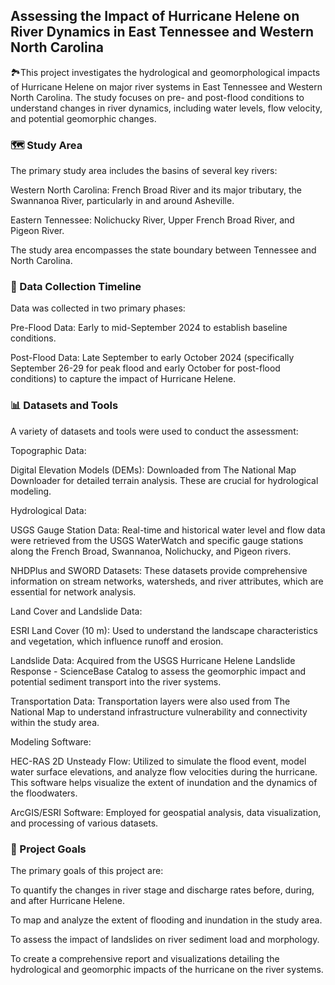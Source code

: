 ## Assessing the Impact of Hurricane Helene on River Dynamics in East Tennessee and Western North Carolina 

🏞️This project investigates the hydrological and geomorphological impacts of Hurricane Helene on major river systems in East Tennessee and Western North Carolina. The study focuses on pre- and post-flood conditions to understand changes in river dynamics, including water levels, flow velocity, and potential geomorphic changes.

### 🗺️ Study Area
The primary study area includes the basins of several key rivers:

Western North Carolina: French Broad River and its major tributary, the Swannanoa River, particularly in and around Asheville.

Eastern Tennessee: Nolichucky River, Upper French Broad River, and Pigeon River.

The study area encompasses the state boundary between Tennessee and North Carolina.

### 📅 Data Collection Timeline
Data was collected in two primary phases:

Pre-Flood Data: Early to mid-September 2024 to establish baseline conditions.

Post-Flood Data: Late September to early October 2024 (specifically September 26-29 for peak flood and early October for post-flood conditions) to capture the impact of Hurricane Helene.

### 📊 Datasets and Tools
A variety of datasets and tools were used to conduct the assessment:

Topographic Data:

Digital Elevation Models (DEMs): Downloaded from The National Map Downloader for detailed terrain analysis. These are crucial for hydrological modeling.

Hydrological Data:

USGS Gauge Station Data: Real-time and historical water level and flow data were retrieved from the USGS WaterWatch and specific gauge stations along the French Broad, Swannanoa, Nolichucky, and Pigeon rivers.

NHDPlus and SWORD Datasets: These datasets provide comprehensive information on stream networks, watersheds, and river attributes, which are essential for network analysis.

Land Cover and Landslide Data:

ESRI Land Cover (10 m): Used to understand the landscape characteristics and vegetation, which influence runoff and erosion.

Landslide Data: Acquired from the USGS Hurricane Helene Landslide Response - ScienceBase Catalog to assess the geomorphic impact and potential sediment transport into the river systems.

Transportation Data: Transportation layers were also used from The National Map to understand infrastructure vulnerability and connectivity within the study area.

Modeling Software:

HEC-RAS 2D Unsteady Flow: Utilized to simulate the flood event, model water surface elevations, and analyze flow velocities during the hurricane. This software helps visualize the extent of inundation and the dynamics of the floodwaters.

ArcGIS/ESRI Software: Employed for geospatial analysis, data visualization, and processing of various datasets.

### 📝 Project Goals
The primary goals of this project are:

To quantify the changes in river stage and discharge rates before, during, and after Hurricane Helene.

To map and analyze the extent of flooding and inundation in the study area.

To assess the impact of landslides on river sediment load and morphology.

To create a comprehensive report and visualizations detailing the hydrological and geomorphic impacts of the hurricane on the river systems.
